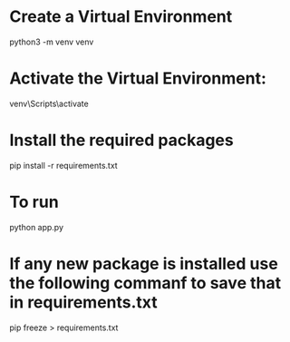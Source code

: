 # Create a Virtual Environment
python3 -m venv venv

# Activate the Virtual Environment:
venv\Scripts\activate

# Install the required packages
pip install -r requirements.txt

# To run
python app.py

# If any new package is installed use the following commanf to save that in requirements.txt
pip freeze > requirements.txt